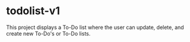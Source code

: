 # todolist-v1
This project displays a To-Do list where the user can update, delete, and create new To-Do's or To-Do lists. 
